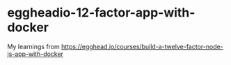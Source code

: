 # eggheadio-12-factor-app-with-docker
My learnings from https://egghead.io/courses/build-a-twelve-factor-node-js-app-with-docker
